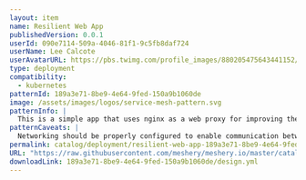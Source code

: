 ```yaml
---
layout: item
name: Resilient Web App
publishedVersion: 0.0.1
userId: 090e7114-509a-4046-81f1-9c5fb8daf724
userName: Lee Calcote
userAvatarURL: https://pbs.twimg.com/profile_images/880205475643441152/V_vhfnzb_400x400.jpg
type: deployment
compatibility:
  - kubernetes
patternId: 189a3e71-8be9-4e64-9fed-150a9b1060de
image: /assets/images/logos/service-mesh-pattern.svg
patternInfo: |
  This is a simple app that uses nginx as a web proxy for improving the resiliency of web app
patternCaveats: |
  Networking should be properly configured to enable communication between the frontend and backend components of the app.
permalink: catalog/deployment/resilient-web-app-189a3e71-8be9-4e64-9fed-150a9b1060de.html
URL: "https://raw.githubusercontent.com/meshery/meshery.io/master/catalog/189a3e71-8be9-4e64-9fed-150a9b1060de/0.0.1/design.yml"
downloadLink: 189a3e71-8be9-4e64-9fed-150a9b1060de/design.yml
---
```

